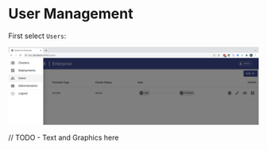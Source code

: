 # User Management

First select `Users`:

![Sextant Select Users](../images/sextant-select-users.png)

// TODO - Text and Graphics here
